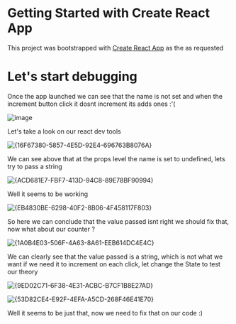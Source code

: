 # Getting Started with Create React App

This project was bootstrapped with [Create React App](https://github.com/facebook/create-react-app) as the as requested

# Let's start debugging

Once the app launched we can see that the name is not set and when the increment button click it dosnt increment its adds ones :'(

![image](https://github.com/user-attachments/assets/9fb1f8aa-1375-46ab-9142-c1b808fa7b63)

Let's take a look on our react dev tools 

![{16F67380-5857-4E5D-92E4-696763B8076A}](https://github.com/user-attachments/assets/6a2ba826-7be8-490f-af8f-a757bc8b0400)

We can see above that at the props level the name is set to undefined, lets try to pass a string 

![{ACD681E7-FBF7-413D-94C8-89E78BF90994}](https://github.com/user-attachments/assets/186ed1e0-860c-4c80-8cb3-35b4218d80dc)

Well it seems to be working

![{EB4830BE-6298-40F2-8B06-4F458117F803}](https://github.com/user-attachments/assets/2cf947de-a8e2-42ba-b976-8c32fa00b9a6)

So here we can conclude that the value passed isnt right we should fix that, now what about our counter ?

![{1A0B4E03-506F-4A63-8A61-EEB614DC4E4C}](https://github.com/user-attachments/assets/a2f1382e-d355-454a-978c-39811f06ed44)

We can clearly see that the value passed is a string, which is not what we want if we need it to increment on each click, let change the State to test our theory

![{9ED02C71-6F38-4E31-ACBC-B7CF1B8E27AD}](https://github.com/user-attachments/assets/b9762288-ca97-4f15-be94-ab670eb5f406)

![{53D82CE4-E92F-4EFA-A5CD-268F46E41E70}](https://github.com/user-attachments/assets/8c77b7d9-bf28-4c72-bcfa-1d4562e2a89a)

Well it seems to be just that, now we need to fix that on our code :)









